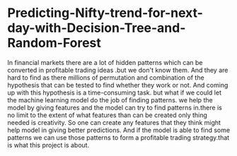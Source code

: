 # Predicting-Nifty-trend-for-next-day-with-Decision-Tree-and-Random-Forest

In financial markets there are a lot of hidden patterns which can be converted in profitable trading ideas .but we don't know them.  And they are hard to find as there millions of permutation and combination of the hypothesis that can be tested to find whether they work or not. And coming up with this hypothesis is a time-consuming task. but what if we could let the machine learning model do the job of finding patterns. we help the model by giving features and the model can try to find patterns in.there is no limit to the extent of what features than can be created only thing needed is creativity. So one can create any features that they think might help model in giving better predictions. And if the model is able to find some patterns we can use those patterns to form a profitable trading strategy.that is what this project is about.   
